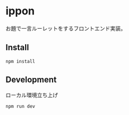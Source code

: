 # ippon

お題で一言ルーレットをするフロントエンド実装。

## Install

```shell
npm install
```

## Development

ローカル環境立ち上げ

```shell
npm run dev
```
